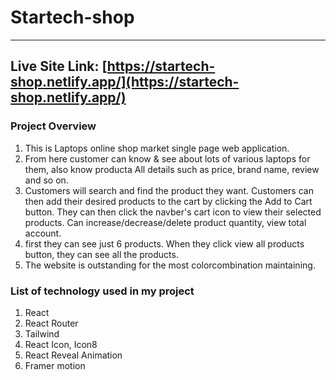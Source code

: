 # Startech-shop

---

## Live Site Link: [https://startech-shop.netlify.app/](https://startech-shop.netlify.app/)

### Project Overview
1. This is Laptops online shop market single page web application.
2. From here customer can know & see about lots of various laptops for them, also know producta All details such as price, brand name, review and so on.
3. Customers will search and find the product they want. Customers can then add their desired products to the cart by clicking the Add to Cart button. They can then click the navber's cart icon to view their selected products. Can increase/decrease/delete product quantity, view total account.
4. first they can see just 6 products. When they click view all products button, they can see all the products.
6. The website is outstanding for the most colorcombination maintaining.

### List of technology used in my project
1. React
2. React Router
3. Tailwind 
4. React Icon, Icon8
6. React Reveal Animation
7. Framer motion
